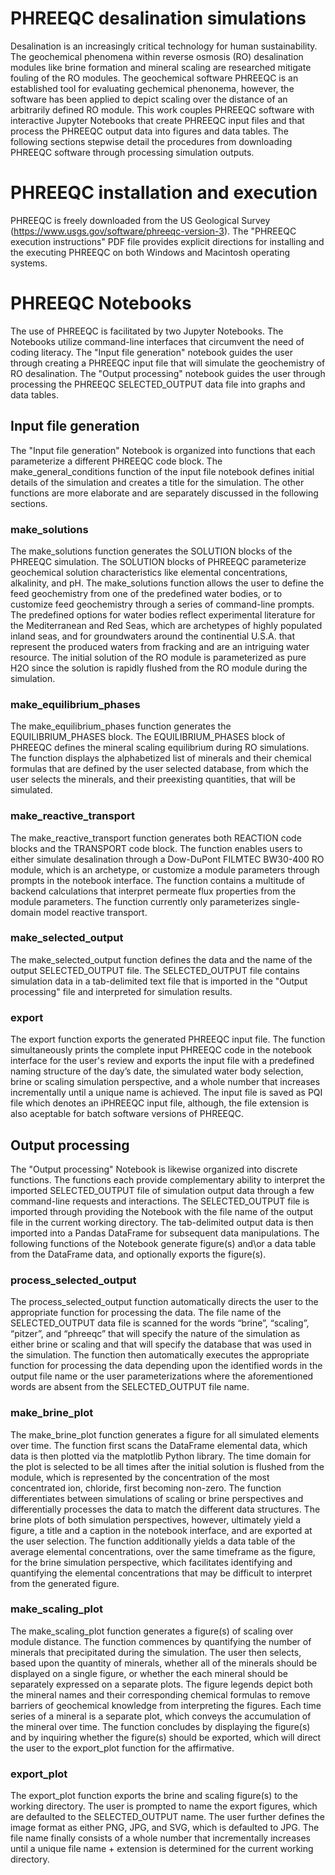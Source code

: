 # PHREEQC desalination simulations

Desalination is an increasingly critical technology for human sustainability. The geochemical phenomena within reverse osmosis (RO) desalination modules like brine formation and mineral scaling are researched mitigate fouling of the RO modules. The geochemical software PHREEQC is an established tool for evaluating gechemical phenonema, however, the software has been applied to depict scaling over the distance of an arbitrarily defined RO module. This work couples PHREEQC software with interactive Jupyter Notebooks that create PHREEQC input files and that process the PHREEQC output data into figures and data tables. The following sections stepwise detail the procedures from downloading PHREEQC software through processing simulation outputs.


# PHREEQC installation and execution

PHREEQC is freely downloaded from the US Geological Survey (https://www.usgs.gov/software/phreeqc-version-3). The "PHREEQC execution instructions" PDF file provides explicit directions for installing and the executing PHREEQC on both Windows and Macintosh operating systems. 


# PHREEQC Notebooks 

The use of PHREEQC is facilitated by two Jupyter Notebooks. The Notebooks utilize command-line interfaces that circumvent the need of coding literacy. The "Input file generation" notebook guides the user through creating a PHREEQC input file that will simulate the geochemistry of RO desalination. The "Output processing" notebook guides the user through processing the PHREEQC SELECTED_OUTPUT data file into graphs and data tables.


## Input file generation

The "Input file generation" Notebook is organized into functions that each parameterize a different PHREEQC code block. The make_general_conditions function of the input file notebook defines initial details of the simulation and creates a title for the simulation. The other functions are more elaborate and are separately discussed in the following sections.


### make_solutions


The make_solutions function generates the SOLUTION blocks of the PHREEQC simulation. The SOLUTION blocks of PHREEQC parameterize geochemical solution characteristics like elemental concentrations, alkalinity, and pH. The make_solutions function allows the user to define the feed geochemistry from one of the predefined water bodies, or to customize feed geochemistry through a series of command-line prompts. The predefined options for water bodies reflect experimental literature for the Mediterranean and Red Seas, which are archetypes of highly populated inland seas, and for groundwaters around the continential U.S.A. that represent the produced waters from fracking and are an intriguing water resource. The initial solution of the RO module is parameterized as pure H2O since the solution is rapidly flushed from the RO module during the simulation.


### make_equilibrium_phases

The make_equilibrium_phases function generates the EQUILIBRIUM_PHASES block. The EQUILIBRIUM_PHASES block of PHREEQC defines the mineral scaling equilibrium during RO simulations. The function displays the alphabetized list of minerals and their chemical formulas that are defined by the user selected database, from which the user selects the minerals, and their preexisting quantities, that will be simulated. 


### make_reactive_transport

The make_reactive_transport function generates both REACTION code blocks and the TRANSPORT code block. The function enables users to either simulate desalination through a  Dow-DuPont FILMTEC BW30-400 RO module, which is an archetype, or customize a module parameters through prompts in the notebook interface. The function contains a multitude of backend calculations that interpret permeate flux properties from the module parameters. The function currently only parameterizes single-domain model reactive transport.



### make_selected_output

The make_selected_output function defines the data and the name of the output SELECTED_OUTPUT file. The SELECTED_OUTPUT file contains simulation data in a tab-delimited text file that is imported in the "Output processing" file and interpreted for simulation results. 


### export

The export function exports the generated PHREEQC input file. The function simultaneously prints the complete input PHREEQC code in the notebook interface for the user's review and exports the input file with a predefined naming structure of the day’s date, the simulated water body selection, brine or scaling simulation perspective, and a whole number that increases incrementally until a unique name is achieved. The input file is saved as PQI file which denotes an iPHREEQC input file, although, the file extension is also aceptable for batch software versions of PHREEQC.



## Output processing

The "Output processing" Notebook is likewise organized into discrete functions. The functions each provide complementary ability to interpret the imported SELECTED_OUTPUT file of simulation output data through a few command-line requests and interactions. The SELECTED_OUTPUT file is imported through providing the Notebook with the file name of the output file in the current working directory. The tab-delimited output data is then imported into a Pandas DataFrame for subsequent data manipulations. The following functions of the Notebook generate figure(s) and\or a data table from the DataFrame data, and optionally exports the figure(s).  


### process_selected_output

The process_selected_output function automatically directs the user to the appropriate function for processing the data. The file name of the SELECTED_OUTPUT data file is scanned for the words “brine”, “scaling”, “pitzer”, and “phreeqc” that will specify the nature of the simulation as either brine or scaling and that will specify the database that was used in the simulation. The function then automatically executes the appropriate function for processing the data depending upon the identified words in the output file name or the user parameterizations where the aforementioned words are absent from the SELECTED_OUTPUT file name.


### make_brine_plot

The make_brine_plot function generates a figure for all simulated elements over time. The function first scans the DataFrame elemental data, which data is then plotted via the matplotlib Python library. The time domain for the plot is selected to be all times after the initial solution is flushed from the module, which is represented by the concentration of the most concentrated ion, chloride, first becoming non-zero. The function differentiates between simulations of scaling or brine perspectives and differentially processes the data to match the different data structures. The brine plots of both simulation perspectives, however, ultimately yield a figure, a title and a caption in the notebook interface, and are exported at the user selection. The function additionally yields a data table of the average elemental concentrations, over the same timeframe as the figure, for the brine simulation perspective, which facilitates identifying and quantifying the elemental concentrations that may be difficult to interpret from the generated figure.


### make_scaling_plot

The make_scaling_plot function generates a figure(s) of scaling over module distance. The function commences by quantifying the number of minerals that precipitated during the simulation. The user then selects, based upon the quantity of minerals, whether all of the minerals should be displayed on a single figure, or whether the each mineral should be separately expressed on a separate plots. The figure legends depict both the mineral names and their corresponding chemical formulas to remove barriers of geochemical knowledge from interpreting the figures. Each time series of a mineral is a separate plot, which conveys the accumulation of the mineral over time. The function concludes by displaying the figure(s) and by inquiring whether the figure(s) should be exported, which will direct the user to the export_plot function for the affirmative. 


### export_plot

The export_plot function exports the brine and scaling figure(s) to the working directory. The user is prompted to name the export figures, which are defaulted to the SELECTED_OUTPUT name. The user further defines the image format as either PNG, JPG, and SVG, which is defaulted to JPG. The file name finally consists of a whole number that incrementally increases until a unique file name + extension is determined for the current working directory. 
